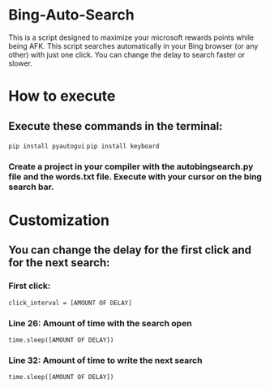 # Bing-Auto-Search
This is a script designed to maximize your microsoft rewards points while being AFK. This script searches automatically in your Bing browser (or any other) with just one click. You can change the delay to search faster or slower.
# How to execute
## Execute these commands in the terminal:
`pip install pyautogui`
`pip install keyboard`
### Create a project in your compiler with the autobingsearch.py file and the words.txt file. Execute with your cursor on the bing search bar. 
# Customization
## You can change the delay for the first click and for the next search:
### First click:
`click_interval = [AMOUNT OF DELAY]`
### Line 26: Amount of time with the search open
`time.sleep([AMOUNT OF DELAY])`
### Line 32: Amount of time to write the next search
`time.sleep([AMOUNT OF DELAY])`

